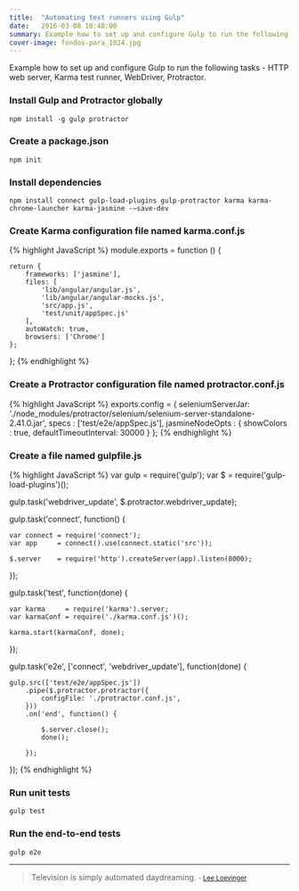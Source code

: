```yaml
---
title:  "Automating test runners using Gulp"
date:   2016-03-08 10:48:00
summary: Example how to set up and configure Gulp to run the following tasks - HTTP web server, Karma test runner, WebDriver, Protractor.
cover-image: fondos-para_1024.jpg
---
```


Example how to set up and configure Gulp to run the following tasks - HTTP web server, Karma test runner, WebDriver, Protractor.

### Install Gulp and Protractor globally

    npm install -g gulp protractor

###  Create a package.json

    npm init

### Install dependencies

    npm install connect gulp-load-plugins gulp-protractor karma karma-chrome-launcher karma-jasmine -—save-dev

###  Create Karma configuration file named karma.conf.js

{% highlight JavaScript %}
module.exports = function () {
    
    return {
        frameworks: ['jasmine'],
        files: [
            'lib/angular/angular.js',
            'lib/angular/angular-mocks.js',
            'src/app.js',
            'test/unit/appSpec.js'
        ],
        autoWatch: true,
        browsers: ['Chrome']
    };

};
{% endhighlight %}

### Create a Protractor configuration file named protractor.conf.js

{% highlight JavaScript %}
exports.config = {
    seleniumServerJar: './node_modules/protractor/selenium/selenium-server-standalone-2.41.0.jar',
    specs            : ['test/e2e/appSpec.js'],
    jasmineNodeOpts  : {
        showColors            : true,
        defaultTimeoutInterval: 30000
    }
};
{% endhighlight %}

### Create a file named gulpfile.js

{% highlight JavaScript %}
var gulp = require('gulp');
var $    = require('gulp-load-plugins')();

gulp.task('webdriver_update', $.protractor.webdriver_update);

gulp.task('connect', function() {

    var connect = require('connect');
    var app     = connect().use(connect.static('src'));

    $.server    = require('http').createServer(app).listen(8000);

});

gulp.task('test', function(done) {

    var karma     = require('karma').server;
    var karmaConf = require('./karma.conf.js')();

    karma.start(karmaConf, done);

});

gulp.task('e2e', ['connect', 'webdriver_update'], function(done) {

    gulp.src(['test/e2e/appSpec.js'])
        .pipe($.protractor.protractor({
            configFile: './protractor.conf.js',
        }))
        .on('end', function() {

            $.server.close();
            done();

        });

});
{% endhighlight %}

### Run unit tests

    gulp test

### Run the end-to-end tests

    gulp e2e


---
> Television is simply automated daydreaming.
> <small>- [Lee Loevinger](https://www.brainyquote.com/quotes/quotes/l/leeloeving162532.html)</small>